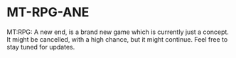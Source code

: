 # MT-RPG-ANE
MT:RPG: A new end, is a brand new game which is currently just a concept. It might be cancelled, with a high chance, but it might continue. Feel free to stay tuned for updates.
